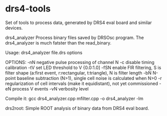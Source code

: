# drs4-tools
Set of tools to process data, generated by DRS4 eval board and similar devices.

drs4_analyzer
  Process binary files saved by DRSOsc program.
  The drs4_analyzer is much fatster than the read_binary.
  
  Usage: drs4_analyzer file.drs options
  
  OPTIONS:
    -nN  negative pulse processing of channel N
    -c   disable timing calibration
    -tV  set LED threshold to V {0.0:1.0]
    -fSN enable FIR filtering, S is filter shape (a:first event, r:rectangular, t:triangle), N is filter length
    -bN  N-point baseline subtraction (N>1), single cell noise is calculated when N>0
    -r   regularization of cell intervals (make it equidistant), not yet commissioned
    -eN  process V events
    -vN  verbosity level

  Compile it:
       gcc drs4_analyzer.cpp mfilter.cpp -o drs4_analyzer -lm

drs2root: Simple ROOT analysis of binary data from DRS4 eval board.

